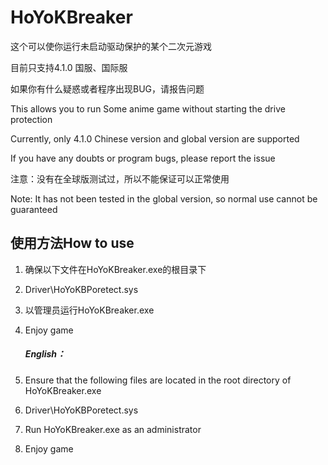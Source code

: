 # HoYoKBreaker

这个可以使你运行未启动驱动保护的某个二次元游戏


目前只支持4.1.0 国服、国际服

如果你有什么疑惑或者程序出现BUG，请报告问题

This allows you to run Some anime game without starting the drive protection

Currently, only 4.1.0 Chinese version and global version are supported

If you have any doubts or program bugs, please report the issue


注意：没有在全球版测试过，所以不能保证可以正常使用

Note: It has not been tested in the global version, so normal use cannot be guaranteed


## 使用方法How to use

1. 确保以下文件在HoYoKBreaker.exe的根目录下

2. Driver\HoYoKBPoretect.sys

3. 以管理员运行HoYoKBreaker.exe

4. Enjoy game

   ##### English：

1. Ensure that the following files are located in the root directory of HoYoKBreaker.exe

2. Driver\HoYoKBPoretect.sys

3. Run HoYoKBreaker.exe as an administrator

4. Enjoy game
